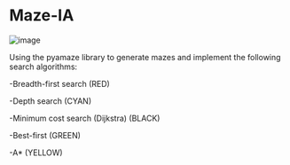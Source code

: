 # Maze-IA


![image](https://github.com/Guilherme1258/Maze-IA/assets/84737884/1feec86e-d2c9-48d5-a909-9887c61f04fe)

 
Using the pyamaze library to generate mazes and implement the following search algorithms:

-Breadth-first search (RED)

-Depth search (CYAN)

-Minimum cost search (Dijkstra) (BLACK) 

-Best-first (GREEN)

-A* (YELLOW)
